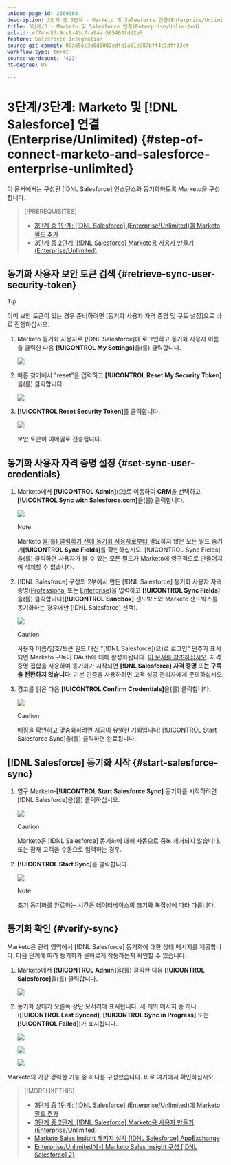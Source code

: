 ```yaml
---
unique-page-id: 2360366
description: 3단계 중 3단계 - Marketo 및 Salesforce 연결(Enterprise/Unlimited) - Marketo 문서 - 제품 설명서
title: 3단계/3 - Marketo 및 Salesforce 연결(Enterprise/Unlimited)
exl-id: ef74bc53-9dc9-43c7-a9aa-565463fdd2e5
feature: Salesforce Integration
source-git-commit: 09a656c3a0d0002edfa1a61b987bff4c1dff33cf
workflow-type: tm+mt
source-wordcount: '423'
ht-degree: 0%

---
```


# 3단계/3단계: Marketo 및 [!DNL Salesforce] 연결(Enterprise/Unlimited) {#step-of-connect-marketo-and-salesforce-enterprise-unlimited}

이 문서에서는 구성된 [!DNL Salesforce] 인스턴스와 동기화하도록 Marketo을 구성합니다.

>[!PREREQUISITES]
>
>* [3단계 중 1단계:  [!DNL Salesforce] (Enterprise/Unlimited)에 Marketo 필드 추가](/help/marketo/product-docs/crm-sync/salesforce-sync/setup/enterprise-unlimited-edition/step-1-of-3-add-marketo-fields-to-salesforce-enterprise-unlimited.md)
>* [3단계 중 2단계:  [!DNL Salesforce] Marketo용 사용자 만들기(Enterprise/Unlimited)](/help/marketo/product-docs/crm-sync/salesforce-sync/setup/enterprise-unlimited-edition/step-2-of-3-create-a-salesforce-user-for-marketo-enterprise-unlimited.md)

## 동기화 사용자 보안 토큰 검색 {#retrieve-sync-user-security-token}

>[!TIP]
>
>이미 보안 토큰이 있는 경우 준비하려면 [동기화 사용자 자격 증명 및 쿠도 설정]으로 바로 진행하십시오.

1. Marketo 동기화 사용자로 [!DNL Salesforce]에 로그인하고 동기화 사용자 이름을 클릭한 다음 **[!UICONTROL My Settings]**&#x200B;을(를) 클릭합니다.

   ![](assets/image2015-6-12-9-3a12-3a47.png)

1. 빠른 찾기에서 &quot;reset&quot;을 입력하고 **[!UICONTROL Reset My Security Token]**&#x200B;을(를) 클릭합니다.

   ![](assets/image2015-6-12-9-3a13-3a39.png)

1. **[!UICONTROL Reset Security Token]**&#x200B;를 클릭합니다.

   ![](assets/image2014-12-9-9-3a52-3a50.png)

   보안 토큰이 이메일로 전송됩니다.

## 동기화 사용자 자격 증명 설정 {#set-sync-user-credentials}

1. Marketo에서 **[!UICONTROL Admin]**(으)로 이동하여 **CRM**&#x200B;을 선택하고 **[!UICONTROL Sync with Salesforce.com]**&#x200B;을(를) 클릭합니다.

   ![](assets/image2014-12-9-9-3a52-3a58.png)

   >[!NOTE]
   >
   >Marketo [을(를) 클릭하기 전에 동기화 사용자로부터 &#x200B;](/help/marketo/product-docs/crm-sync/salesforce-sync/sfdc-sync-details/hide-a-salesforce-field-from-the-marketo-sync.md)필요하지 않은 모든 필드 숨기기&#x200B;**[!UICONTROL Sync Fields]**&#x200B;를 확인하십시오. [!UICONTROL Sync Fields]을(를) 클릭하면 사용자가 볼 수 있는 모든 필드가 Marketo에 영구적으로 만들어지며 삭제할 수 없습니다.

1. [!DNL Salesforce] 구성의 2부에서 만든 [!DNL Salesforce] 동기화 사용자 자격 증명([Professional](/help/marketo/product-docs/crm-sync/salesforce-sync/setup/professional-edition/step-2-of-3-create-a-salesforce-user-for-marketo-professional.md) 또는 [Enterprise](/help/marketo/product-docs/crm-sync/salesforce-sync/setup/enterprise-unlimited-edition/step-2-of-3-create-a-salesforce-user-for-marketo-enterprise-unlimited.md))을 입력하고 **[!UICONTROL Sync Fields]**&#x200B;을(를) 클릭합니다(**[!UICONTROL Sandbox]** 샌드박스와 Marketo 샌드박스를 동기화하는 경우에만 [!DNL Salesforce] 선택).

   ![](assets/image2014-12-9-9-3a53-3a8.png)

   >[!CAUTION]
   >
   >사용자 이름/암호/토큰 필드 대신 &quot;[!DNL Salesforce]&#x200B;(으)로 로그인&quot; 단추가 표시되면 Marketo 구독이 OAuth에 대해 활성화됩니다. [이 문서를 참조하십시오](/help/marketo/product-docs/crm-sync/salesforce-sync/log-in-using-oauth-2-0.md). 자격 증명 집합을 사용하여 동기화가 시작되면 **[!DNL Salesforce] 자격 증명 또는 구독을 전환하지 않습니다**. 기본 인증을 사용하려면 고객 성공 관리자에게 문의하십시오.

1. 경고를 읽은 다음 **[!UICONTROL Confirm Credentials]**&#x200B;을(를) 클릭합니다.

   ![](assets/image2014-12-9-9-3a53-3a16.png)

   >[!CAUTION]
   >
   >[매핑을 확인하고 맞춤화](/help/marketo/product-docs/crm-sync/salesforce-sync/setup/optional-steps/edit-initial-field-mappings.md)하려면 지금이 유일한 기회입니다! [!UICONTROL Start  Salesforce Sync]을(를) 클릭하면 완료됩니다.

## [!DNL Salesforce] 동기화 시작 {#start-salesforce-sync}

1. 영구 Marketo-**[!UICONTROL Start  Salesforce Sync]** 동기화를 시작하려면 [!DNL Salesforce]을(를) 클릭하십시오.

   ![](assets/image2014-12-9-9-3a53-3a24.png)

   >[!CAUTION]
   >
   >Marketo은 [!DNL Salesforce] 동기화에 대해 자동으로 중복 제거되지 않습니다. 또는 잠재 고객을 수동으로 입력하는 경우.

1. **[!UICONTROL Start Sync]**&#x200B;를 클릭합니다.

   ![](assets/image2014-12-9-9-3a53-3a32.png)

   >[!NOTE]
   >
   >초기 동기화를 완료하는 시간은 데이터베이스의 크기와 복잡성에 따라 다릅니다.

## 동기화 확인 {#verify-sync}

Marketo은 관리 영역에서 [!DNL Salesforce] 동기화에 대한 상태 메시지를 제공합니다. 다음 단계에 따라 동기화가 올바르게 작동하는지 확인할 수 있습니다.

1. Marketo에서 **[!UICONTROL Admin]**&#x200B;을(를) 클릭한 다음 **[!UICONTROL Salesforce]**&#x200B;을(를) 클릭합니다.

   ![](assets/image2014-12-9-9-3a53-3a40.png)

1. 동기화 상태가 오른쪽 상단 모서리에 표시됩니다. 세 개의 메시지 중 하나(**[!UICONTROL Last Synced]**, **[!UICONTROL Sync in Progress]** 또는 **[!UICONTROL Failed]**)가 표시됩니다.

   ![](assets/image2014-12-9-9-3a53-3a50.png)

   ![](assets/image2014-12-9-9-3a54-3a4.png)

   ![](assets/image2014-12-9-9-3a54-3a35.png)

Marketo의 가장 강력한 기능 중 하나를 구성했습니다. 바로 여기에서 확인하십시오.

>[!MORELIKETHIS]
>
>* [3단계 중 1단계:  [!DNL Salesforce] (Enterprise/Unlimited)에 Marketo 필드 추가](/help/marketo/product-docs/crm-sync/salesforce-sync/setup/enterprise-unlimited-edition/step-1-of-3-add-marketo-fields-to-salesforce-enterprise-unlimited.md)
>* [3단계 중 2단계:  [!DNL Salesforce] Marketo용 사용자 만들기(Enterprise/Unlimited)](/help/marketo/product-docs/crm-sync/salesforce-sync/setup/enterprise-unlimited-edition/step-2-of-3-create-a-salesforce-user-for-marketo-enterprise-unlimited.md)
>* [Marketo Sales Insight 패키지 설치 [!DNL Salesforce] AppExchange](/help/marketo/product-docs/marketo-sales-insight/msi-for-salesforce/installation/install-marketo-sales-insight-package-in-salesforce-appexchange.md)
>* [Enterprise/Unlimited에서 Marketo Sales Insight 구성 [!DNL Salesforce] 2&rbrace;](/help/marketo/product-docs/marketo-sales-insight/msi-for-salesforce/configuration/configure-marketo-sales-insight-in-salesforce-enterprise-unlimited.md)
